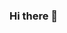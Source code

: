 ### Hi there 👋

<!--
**tomivd/tomivd** is a ✨ _special_ ✨ repository because its `README.md` (this file) appears on your GitHub profile.

Here are some ideas to get you started:
 🔭 I’m currently working on school
 🌱 I’m currently learning Python 
 👯 I’m looking to collaborate on anything code related 
 🤔 I’m looking for help with programming 
 💬 Ask me about my calm 
 📫 How to reach me: here
 😄 Pronouns: he/him
 ⚡ Fun fact: I like to program 
